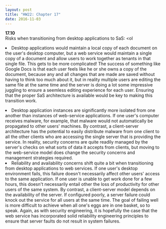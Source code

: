 ```yaml
---
layout: post
title: "HW22: Chapter 17"
date: 2016-11-03
--- 
```

<b>17.10</b>  
Risks when transitioning from desktop applications to SaS:
<ol<li>Desktop applications would maintain a local copy of each document on the user's desktop computer, but a web service would maintain a single copy of a document and allow users to work together as tenants in that single file. This gets to be more complicated! The success of something like Google Docs is that each user feels like he or she owns a copy of the document, because any and all changes that are made are saved without having to think too much about it, but in reality multiple users are editing the same file at the same time and the server is doing a lot some impressive juggling to ensure a seemless editing experience for each user. Ensuring that the proper SaS architecture is available would be key to making this transition work.
<li>Desktop application instances are significantly more isolated from one another than instances of web-service applications. If one user's computer receives malware, for example, that malware would not automatically be propagated to other users' machines. By contrast, a client-server architecture has the potential to easily distribute malware from one client to all the other clients who are accessing the single server that is providing the service. In reality, security concerns are quite readily managed by the server's checks on what sorts of data it accepts from clients, but moving to the web-service model does change the security concerns and management strategies required.
<li>Reliability and availability concerns shift quite a bit when transitioning from desktop applications to web services. If one user's desktop environment fails, this failure doesn't necessarily affect other users' access to the same application. If one user is unable to get work done for a few hours, this doesn't necessarily entail other the loss of productivity for other users of the same system. By contrast, a client-server model depends on the availability of the server. If configured poorly, a server failure could knock out the service for all users at the same time. The goal of failing well is more difficult to achieve when all one's eggs are in one basket, so to speak. Again, as with security engineering, it is hopefully the case that the web service has incorporated solid reliability engineering principles to ensure that server faults do not result in system failures.
